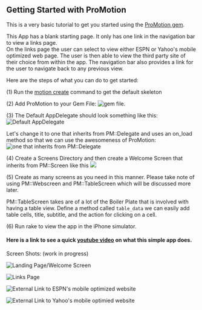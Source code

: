 ## Getting Started with ProMotion

This is a very basic tutorial to get you started using the [ProMotion gem](https://github.com/clearsightstudio/ProMotion). 

This App has a blank starting page. It only has one link in the navigation bar to view a links page.  
On the links page the user can select to view either ESPN or Yahoo's mobile optimized web page. The user is then able to view the third party site of their choice from within the app. 
The navigation bar also provides a link for the user to navigate back to any previous view. 


Here are the steps of what you can do to get started: 

(1) Run the [motion create](http://i.imgur.com/oTNJdd6.jpg) command to get the default skeleton

(2) Add ProMotion to your Gem File:  ![gem file](http://i.imgur.com/A9C7G2q.jpg).

(3) The Default AppDelegate should look something like this: ![Default AppDelegate](http://i.imgur.com/x9lPPXo.jpg) 

Let's change it to one that inherits from PM::Delegate and uses an on_load method so that we can use the awesomeness of ProMotion: 
![one that inherits from PM::Delegate](http://i.imgur.com/IRx8qQ0.jpg) 

(4) Create a Screens Directory and then create a Welcome Screen that inherits from PM::Screen like this ![](http://i.imgur.com/1B0zujK.jpg)

(5) Create as many screens as you need in this manner.  Please take note of using PM::Webscreen and PM::TableScreen which will be discussed more later. 

PM::TableScreen takes are of a lot of the Boiler Plate that is involved with having a table view.
Define a method called `table_data` we can easily add table cells, title, subtitle, and the action for clicking on a cell. 

(6) Run rake to view the app in the iPhone simulator. 



#### Here is a link to see a quick [youtube video](https://www.youtube.com/watch?v=-nJZATTSlGc) on what this simple app does.


Screen Shots: (work in progress) 

![Landing Page/Welcome Screen]()

![Links Page]()

![External Link to ESPN's mobile optimized website](http://i.imgur.com/RBL9N2g.jpg)

![External Link to Yahoo's mobile optimied website](http://i.imgur.com/3nSLAYZ.jpg)

